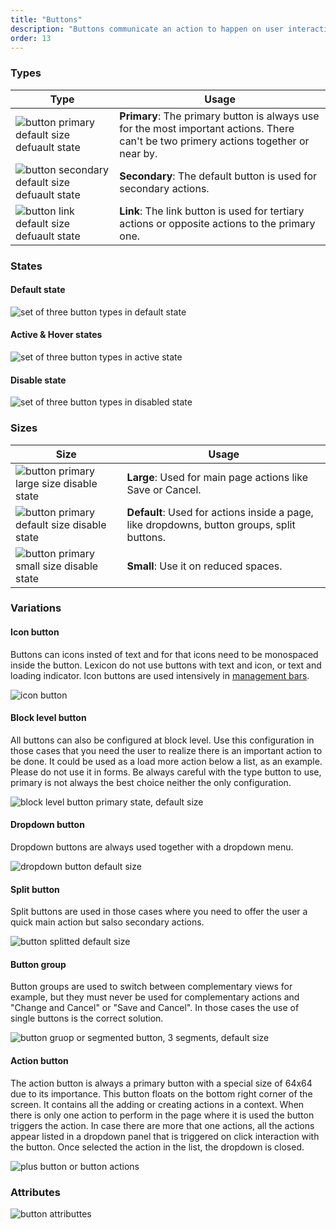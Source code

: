 ```yaml
---
title: "Buttons"
description: "Buttons communicate an action to happen on user interaction."
order: 13
---
```


### Types

| Type | Usage |
| ---- | ----- |
| ![button primary default size defuault state](/images/lexicon-1/buttonPrimaryDefaultDefault.png) | **Primary**: The primary button is always use for the most important actions. There can't be two primery actions together or near by. |
| ![button secondary default size defuault state](/images/lexicon-1/buttonSecondaryDefaultDefault.png) | **Secondary**: The default button is used for secondary actions. |
| ![button link default size defuault state](/images/lexicon-1/buttonLinkDefaultDefault.png) | **Link**: The link button is used for tertiary actions or opposite actions to the primary one.  |

### States

#### Default state

![set of three button types in default state](/images/lexicon-1/buttonsDefault.png)

#### Active & Hover states

![set of three button types in active state](/images/lexicon-1/buttonsActive.png)

#### Disable state

![set of three button types in disabled state](/images/lexicon-1/buttonsDisabled.png)

### Sizes

| Size | Usage |
| ---- | ----- |
| ![button primary large size disable state](/images/lexicon-1/buttonPrimaryLargeDefault.png) | **Large**: Used for main page actions like Save or Cancel. |
| ![button primary default size disable state](/images/lexicon-1/buttonPrimaryDefaultDefault.png) | **Default**: Used for actions inside a page, like dropdowns, button groups, split buttons. |
| ![button primary small size disable state](/images/lexicon-1/buttonPrimarySmallDefault.png) | **Small**: Use it on reduced spaces. |

### Variations

#### Icon button

Buttons can icons insted of text and for that icons need to be monospaced inside the button. Lexicon do not use buttons with text and icon, or text and loading indicator. Icon buttons are used intensively in [management bars](../management_bar).

![icon button](/images/lexicon-1/buttonIcon.png)

#### Block level button

All buttons can also be configured at block level. Use this configuration in those cases that you need the user to realize there is an important action to be done. It could be used as a load more action below a list, as an example. Please do not use it in forms. Be always careful with the type button to use, primary is not always the best choice neither the only configuration.

![block level button primary state, default size](/images/lexicon-1/buttonBlockLevelPrimary.png)

#### Dropdown button

Dropdown buttons are always used together with a dropdown menu.

![dropdown button default size](/images/lexicon-1/buttonDropdownDefault.png)

#### Split button

Split buttons are used in those cases where you need to offer the user a quick main action but salso secondary actions.

![button splitted default size](/images/lexicon-1/buttonSplitDefault.png)

#### Button group

Button groups are used to switch between complementary views for example, but they must never be used for complementary actions and "Change and Cancel" or "Save and Cancel". In those cases the use of single buttons is the correct solution.

![button gruop or segmented button, 3 segments, default size](/images/lexicon-1/buttonGroupDefault.png)

#### Action button

The action button is always a primary button with a special size of 64x64 due to its importance. This button floats on the bottom right corner of the screen. It contains all the adding or creating actions in a context. When there is only one action to perform in the page where it is used the button triggers the action. In case there are more that one actions, all the actions appear listed in a dropdown panel that is triggered on click interaction with the button. Once selected the action in the list, the dropdown is closed.

![plus button or button actions](/images/lexicon-1/buttonPlus.png)

### Attributes

![button attributtes](/images/lexicon-1/buttonAttributtes.png)

